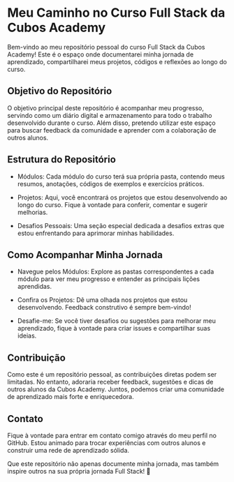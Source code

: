 
# Meu Caminho no Curso Full Stack da Cubos Academy

Bem-vindo ao meu repositório pessoal do curso Full Stack da Cubos Academy! Este é o espaço onde documentarei minha jornada de aprendizado, compartilharei meus projetos, códigos e reflexões ao longo do curso.

## Objetivo do Repositório
O objetivo principal deste repositório é acompanhar meu progresso, servindo como um diário digital e armazenamento para todo o trabalho desenvolvido durante o curso. Além disso, pretendo utilizar este espaço para buscar feedback da comunidade e aprender com a colaboração de outros alunos.

## Estrutura do Repositório

* Módulos: Cada módulo do curso terá sua própria pasta, contendo meus resumos, anotações, códigos de exemplos e exercícios práticos.

* Projetos: Aqui, você encontrará os projetos que estou desenvolvendo ao longo do curso. Fique à vontade para conferir, comentar e sugerir melhorias.

* Desafios Pessoais: Uma seção especial dedicada a desafios extras que estou enfrentando para aprimorar minhas habilidades.

## Como Acompanhar Minha Jornada
* Navegue pelos Módulos:
Explore as pastas correspondentes a cada módulo para ver meu progresso e entender as principais lições aprendidas.

* Confira os Projetos:
Dê uma olhada nos projetos que estou desenvolvendo. Feedback construtivo é sempre bem-vindo!

* Desafie-me:
Se você tiver desafios ou sugestões para melhorar meu aprendizado, fique à vontade para criar issues e compartilhar suas ideias.

## Contribuição
Como este é um repositório pessoal, as contribuições diretas podem ser limitadas. No entanto, adoraria receber feedback, sugestões e dicas de outros alunos da Cubos Academy. Juntos, podemos criar uma comunidade de aprendizado mais forte e enriquecedora.

## Contato
Fique à vontade para entrar em contato comigo através do meu perfil no GitHub. Estou animado para trocar experiências com outros alunos e construir uma rede de aprendizado sólida.

Que este repositório não apenas documente minha jornada, mas também inspire outros na sua própria jornada Full Stack! 🚀